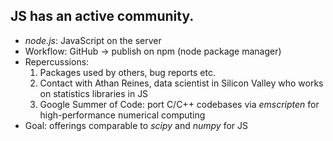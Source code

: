 ## JS has an active community.

- *node.js*: JavaScript on the server
- Workflow: GitHub -> publish on npm (node package manager)
- Repercussions:
    1. Packages used by others, bug reports etc.
    2. Contact with Athan Reines, data scientist in Silicon Valley who works on statistics libraries in JS
    3. Google Summer of Code: port C/C++ codebases via *emscripten* for high-performance numerical computing
- Goal: offerings comparable to *scipy* and *numpy* for JS
</span>
